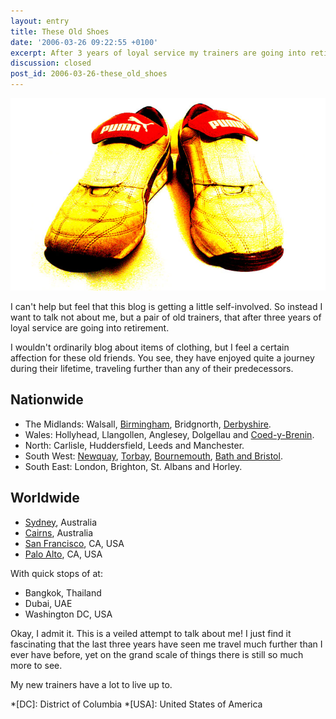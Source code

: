 ```yaml
---
layout: entry
title: These Old Shoes
date: '2006-03-26 09:22:55 +0100'
excerpt: After 3 years of loyal service my trainers are going into retirement.
discussion: closed
post_id: 2006-03-26-these_old_shoes
---
```

![My old pair of trainers](/assets/images/2006/03/these_old_shoes.jpg)

I can't help but feel that this blog is getting a little self-involved. So instead I want to talk not about me, but a pair of old trainers, that after three years of loyal service are going into retirement.

I wouldn't ordinarily blog about items of clothing, but I feel a certain affection for these old friends. You see, they have enjoyed quite a journey during their lifetime, traveling further than any of their predecessors.

## Nationwide
* The Midlands: Walsall, [Birmingham](http://flickr.com/photos/paulrobertlloyd/sets/72157622390770176/), Bridgnorth, [Derbyshire](http://flickr.com/photos/paulrobertlloyd/sets/72157622265918195/).
* Wales: Hollyhead, Llangollen, Anglesey, Dolgellau and [Coed-y-Brenin](http://flickr.com/photos/paulrobertlloyd/sets/72157622266398563/).
* North: Carlisle, Huddersfield, Leeds and Manchester.
* South West: [Newquay](http://flickr.com/photos/paulrobertlloyd/sets/72157622391218624/), [Torbay](http://flickr.com/photos/paulrobertlloyd/sets/72157622294084908/), [Bournemouth](http://flickr.com/photos/paulrobertlloyd/sets/72157623540740943/), [Bath and Bristol](http://flickr.com/photos/paulrobertlloyd/sets/72157623659637746/).
* South East: London, Brighton, St. Albans and Horley.

## Worldwide
* [Sydney](http://flickr.com/photos/paulrobertlloyd/sets/72157621993226654/), Australia
* [Cairns](http://flickr.com/photos/paulrobertlloyd/sets/72157621869207569/), Australia
* [San Francisco](http://flickr.com/photos/paulrobertlloyd/sets/72157622317161607/), CA, USA
* [Palo Alto](http://flickr.com/photos/paulrobertlloyd/sets/72157622266754053/), CA, USA

With quick stops of at:

* Bangkok, Thailand
* Dubai, UAE
* Washington DC, USA

Okay, I admit it. This is a veiled attempt to talk about me! I just find it fascinating that the last three years have seen me travel much further than I ever have before, yet on the grand scale of things there is still so much more to see.

My new trainers have a lot to live up to.

*[DC]: District of Columbia
*[USA]: United States of America